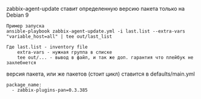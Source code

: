 zabbix-agent-update
ставит определенную версию пакета только на Debian 9

```
Пример запуска
ansible-playbook zabbix-agent-update.yml -i last.list --extra-vars "variable_host=all" | tee out/last_list

Где last.list - inventory file
    extra-vars - нужная группа в списке
    tee out/... - вывод в файл, и так же доп. гарантия что плейбук не захлебнется
```

версия пакета, или же пакетов (стоит цикл)
ставится в defaults/main.yml

```
package_name:
  - zabbix-plugins-pan=0.3.385
```
